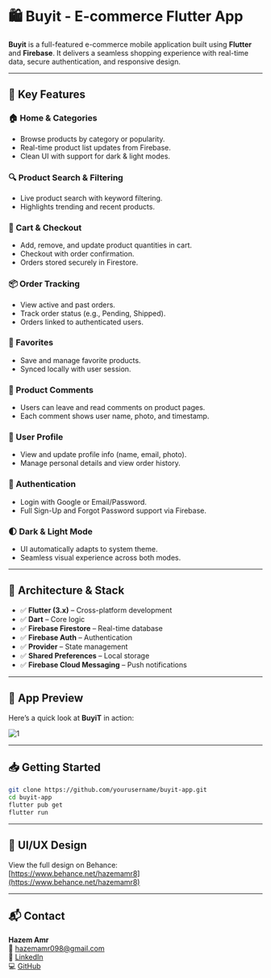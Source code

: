 # 🛍️ Buyit - E-commerce Flutter App

**Buyit** is a full-featured e-commerce mobile application built using **Flutter** and **Firebase**. It delivers a seamless shopping experience with real-time data, secure authentication, and responsive design.

---

## 🚀 Key Features

### 🏠 Home & Categories
- Browse products by category or popularity.
- Real-time product list updates from Firebase.
- Clean UI with support for dark & light modes.

### 🔍 Product Search & Filtering
- Live product search with keyword filtering.
- Highlights trending and recent products.

### 🛒 Cart & Checkout
- Add, remove, and update product quantities in cart.
- Checkout with order confirmation.
- Orders stored securely in Firestore.

### 📦 Order Tracking
- View active and past orders.
- Track order status (e.g., Pending, Shipped).
- Orders linked to authenticated users.

### 💖 Favorites
- Save and manage favorite products.
- Synced locally with user session.

### 📝 Product Comments
- Users can leave and read comments on product pages.
- Each comment shows user name, photo, and timestamp.

### 👤 User Profile
- View and update profile info (name, email, photo).
- Manage personal details and view order history.

### 🔐 Authentication
- Login with Google or Email/Password.
- Full Sign-Up and Forgot Password support via Firebase.

### 🌓 Dark & Light Mode
- UI automatically adapts to system theme.
- Seamless visual experience across both modes.

---

## 🧠 Architecture & Stack

- ✅ **Flutter (3.x)** – Cross-platform development
- ✅ **Dart** – Core logic
- ✅ **Firebase Firestore** – Real-time database
- ✅ **Firebase Auth** – Authentication
- ✅ **Provider** – State management
- ✅ **Shared Preferences** – Local storage
- ✅ **Firebase Cloud Messaging** – Push notifications

---

## 📸 App Preview

Here’s a quick look at **BuyiT** in action:

![1](https://github.com/user-attachments/assets/125c04a1-50bf-4c58-89cf-50c5e561f7ea)

---

## 📥 Getting Started

```bash
git clone https://github.com/yourusername/buyit-app.git
cd buyit-app
flutter pub get
flutter run
```

---
## 🎨 UI/UX Design

View the full design on Behance:  
[https://www.behance.net/hazemamr8](https://www.behance.net/hazemamr8)

---

## 📬 Contact

**Hazem Amr**  
📧 hazemamr098@gmail.com  
🔗 [LinkedIn](https://www.linkedin.com/in/hazem-omar-pablo)  
💻 [GitHub](https://github.com/hazemamr0)
